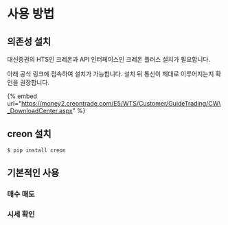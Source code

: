 # 사용 방법

## 의존성 설치

대신증권의 HTS인 크레온과 API 인터페이스인 크레온 플러스 설치가 필요합니다.

아래 공식 링크에 접속하여 설치가 가능합니다. 설치 뒤 통신이 제대로 이루어지는지 확인을 권장합니다.

{% embed url="https://money2.creontrade.com/E5/WTS/Customer/GuideTrading/CW\_DownloadCenter.aspx" %}

## creon 설치

```
$ pip install creon
```

## 기본적인 사용

### 매수 매도

### 시세 확인

